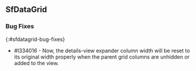 ## SfDataGrid

### Bug Fixes
{:#sfdatagrid-bug-fixes}

* \#I334016 - Now, the details-view expander column width will be reset to its original width properly when the parent grid columns are unhidden or added to the view.